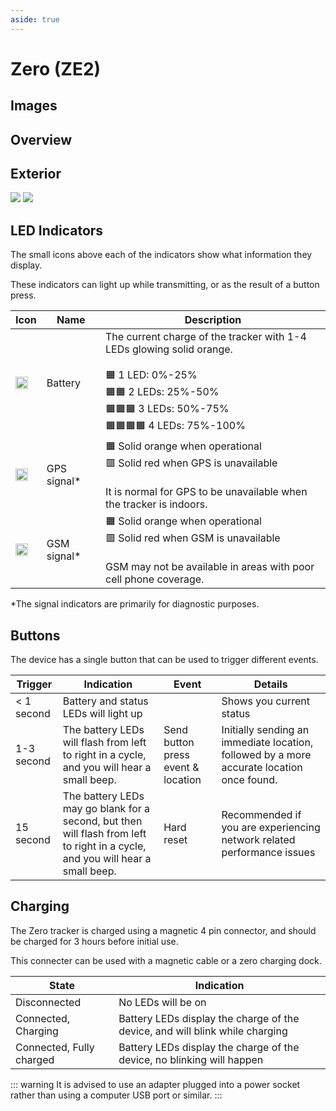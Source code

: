 ```yaml
---
aside: true
---
```


<script setup>
import spec from '../../public/device-specs/zero/v2.yaml?raw'
import loadSpec from '../../utils/loadSpec'

const specs = loadSpec(spec)
</script>

# Zero (ZE2)

<DownloadSpecButton :spec="specs" deviceTitle="Zero (ZE2)" />

## Images

<DeviceSpecImages :spec="specs" />

## Overview

<DeviceSpecOverview :spec="specs" />

<template v-if="specs.physical">

## Physical

<DeviceSpecSection :spec="specs" sectionName="physical" />

</template>

<template v-if="specs.integrations">

## Integrations

<DeviceSpecSection :spec="specs" sectionName="integrations" />

</template>

<template v-if="specs['user interface']">

## User Interface

<DeviceSpecSection :spec="specs" sectionName="user interface" />

</template>

<template v-if="specs.connectivity">

## Connectivity

<DeviceSpecSection :spec="specs" sectionName="connectivity" />

</template>

<template v-if="specs.positioning">

## Positioning

<DeviceSpecSection :spec="specs" sectionName="positioning" />

</template>

<template v-if="specs.sensors">

## Sensors

<DeviceSpecSection :spec="specs" sectionName="sensors" />

</template>

<template v-if="specs.battery">

## Battery

<DeviceSpecSection :spec="specs" sectionName="battery" />

</template>

<template v-if="specs.charging">

## Charging

<DeviceSpecSection :spec="specs" sectionName="charging" />

</template>

<template v-if="specs.components">

## Components

<DeviceSpecSection :spec="specs" sectionName="components" />

</template>

## Exterior

<img src="/images/devices/zero/overview.png" style="max-height: 300px; max-width: 300px">
<img src="/images/devices/zero/leds.png" style="max-height: 300px; max-width: 300px">

## LED Indicators

The small icons above each of the indicators show what information they display.

These indicators can light up while transmitting, or as the result of a button press.

| Icon                                                                                                 | Name       | Description                                                                                                                                                              |
| ---------------------------------------------------------------------------------------------------- | ---------- | ------------------------------------------------------------------------------------------------------------------------------------------------------------------------ |
| <img src="/images/devices/general/status-battery.png" alt="Battery symbol" width="20" height="20" /> | Battery    | The current charge of the tracker with 1-4 LEDs glowing solid orange.<br><br> 🟧 1 LED: 0%-25%<br> 🟧🟧 2 LEDs: 25%-50%<br> 🟧🟧🟧 3 LEDs: 50%-75%<br> 🟧🟧🟧🟧 4 LEDs: 75%-100% |
| <img src="/images/devices/general/status-gps.png" alt="GPS symbol" width="20" height="20" />         | GPS signal* | 🟧 Solid orange when operational<br> 🟥 Solid red when GPS is unavailable<br><br>It is normal for GPS to be unavailable when the tracker is indoors. |
| <img src="/images/devices/general/status-gsm.png" alt="GSM symbol" width="20" height="20" />         | GSM signal*  | 🟧 Solid orange when operational<br> 🟥 Solid red when GSM is unavailable<br><br>GSM may not be available in areas with poor cell phone coverage. |

*The signal indicators are primarily for diagnostic purposes.

## Buttons

The device has a single button that can be used to trigger different events.

| Trigger    | Indication | Event                                                                                                                                      | Details |
| ---------- | ------|------------------------------------------------------------------------------------------------------------------------------------ | -- |
|  < 1 second | Battery and status LEDs will light up | | Shows you current status |
| 1-3 second | The battery LEDs will flash from left to right in a cycle, and you will hear a small beep. | Send button press event & location | Initially sending an immediate location, followed by a more accurate location once found.
| 15 second | The battery LEDs may go blank for a second, but then will flash from left to right in a cycle, and you will hear a small beep. | Hard reset | Recommended if you are experiencing network related performance issues |

## Charging

The Zero tracker is charged using a magnetic 4 pin connector, and should be charged for 3 hours before initial use.

This connecter can be used with a magnetic cable or a zero charging dock.

<!-- TODO side by side picture of 2 charging methods -->

| State                    | Indication                                                                   |
| ------------------------ | ---------------------------------------------------------------------------- |
| Disconnected             | No LEDs will be on                                                           |
| Connected, Charging      | Battery LEDs display the charge of the device, and will blink while charging |
| Connected, Fully charged | Battery LEDs display the charge of the device, no blinking will happen       |

::: warning
It is advised to use an adapter plugged into a power socket rather than using a computer USB port or similar.
:::

